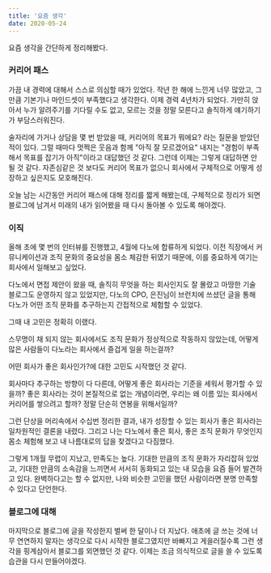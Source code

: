 ```yaml
---
title: '요즘 생각'
date: 2020-05-24
---
```


요즘 생각을 간단하게 정리해봤다.

### 커리어 패스

가끔 내 경력에 대해서 스스로 의심할 때가 있었다. 작년 한 해에 느낀게 너무 많았고, 그만큼 기본기나 마인드셋이 부족했다고 생각한다. 이제 경력 4년차가 되었다. 가만히 앉아서 누가 알려주기를 기다릴 수도 없고, 모르는 것을 정말 모른다고 솔직하게 얘기하기가 부담스러워진다.

술자리에 가거나 상담을 몇 번 받았을 때, 커리어의 목표가 뭐에요? 라는 질문을 받았던 적이 있다. 그럴 때마다 멋쩍은 웃음과 함께 "아직 잘 모르겠어요" 내지는 "경험이 부족해서 목표를 잡기가 아직"이라고 대답했던 것 같다. 그런데 이제는 그렇게 대답하면 안될 것 같다. 자존심같은 것 보다도 커리어 목표가 없으니 회사에서 구체적으로 어떻게 성장하고 싶은지도 모호해진다.

오늘 남는 시간동안 커리어 패스에 대해 정리를 짧게 해봤는데, 구체적으로 정리가 되면 블로그에 남겨서 미래의 내가 읽어봤을 때 다시 돌아볼 수 있도록 해야겠다.

### 이직

올해 초에 몇 번의 인터뷰를 진행했고, 4월에 다노에 합류하게 되었다. 이전 직장에서 커뮤니케이션과 조직 문화의 중요성을 몸소 체감한 뒤였기 때문에, 이를 중요하게 여기는 회사에서 일해보고 싶었다.

다노에서 면접 제안이 왔을 때, 솔직히 무엇을 하는 회사인지도 잘 몰랐고 마땅한 기술 블로그도 운영하지 않고 있었지만, 다노의 CPO, 은진님이 브런치에 쓰셨던 글을 통해 다노가 어떤 조직 문화를 추구하는지 간접적으로 체험할 수 있었다.

그때 내 고민은 정확히 이랬다.

스무명이 채 되지 않는 회사에서도 조직 문화가 정상적으로 작동하지 않았는데, 어떻게 많은 사람들이 다노라는 회사에서 즐겁게 일을 하는걸까?

어떤 회사가 좋은 회사인가?에 대한 고민도 시작했던 것 같다.

회사마다 추구하는 방향이 다 다른데, 어떻게 좋은 회사라는 기준을 세워서 평가할 수 있을까? 좋은 회사라는 것이 본질적으로 없는 개념이라면, 우리는 왜 이름 있는 회사에서 커리어를 쌓으려고 할까? 정말 단순히 연봉을 위해서일까?

그런 단상을 머리속에서 수십번 정리한 결과, 내가 성장할 수 있는 회사가 좋은 회사라는 일차원적인 결론을 내렸다. 그리고 나는 다노에서 좋은 회사, 좋은 조직 문화가 무엇인지 몸소 체험해 보고 내 나름대로의 답을 찾겠다고 다짐했다.

그렇게 1개월 무렵이 지났고, 만족도는 높다. 기대한 만큼의 조직 문화가 자리잡혀 있었고, 기대한 만큼의 소속감을 느끼면서 서서히 동화되고 있는 내 모습을 요즘 들어 발견하고 있다. 완벽하다고는 할 수 없지만, 나와 비슷한 고민을 했던 사람이라면 분명 만족할 수 있다고 단언한다.

### 블로그에 대해

마지막으로 블로그에 글을 작성한지 벌써 한 달이나 더 지났다. 애초에 글 쓰는 것에 너무 연연하지 말자는 생각으로 다시 시작한 블로그였지만 바빠지고 게을러질수록 그런 생각을 핑계삼아서 블로그를 외면했던 것 같다. 이제는 조금 의식적으로 글을 쓸 수 있도록 습관을 다시 만들어야겠다.
